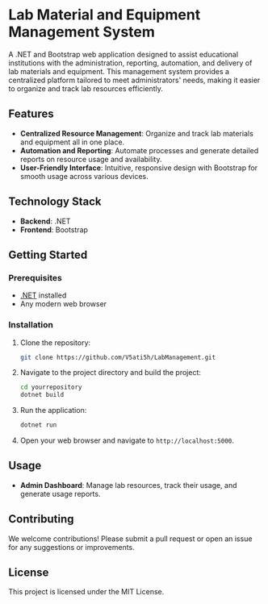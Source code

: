 # Lab Material and Equipment Management System

A .NET and Bootstrap web application designed to assist educational institutions with the administration, reporting, automation, and delivery of lab materials and equipment. This management system provides a centralized platform tailored to meet administrators' needs, making it easier to organize and track lab resources efficiently.

## Features

- **Centralized Resource Management**: Organize and track lab materials and equipment all in one place.
- **Automation and Reporting**: Automate processes and generate detailed reports on resource usage and availability.
- **User-Friendly Interface**: Intuitive, responsive design with Bootstrap for smooth usage across various devices.

## Technology Stack

- **Backend**: .NET
- **Frontend**: Bootstrap

## Getting Started

### Prerequisites

- [.NET](https://dotnet.microsoft.com/) installed
- Any modern web browser

### Installation

1. Clone the repository:
   ```bash
   git clone https://github.com/V5ati5h/LabManagement.git
   ```

2. Navigate to the project directory and build the project:
   ```bash
   cd yourrepository
   dotnet build
   ```

3. Run the application:
   ```bash
   dotnet run
   ```

4. Open your web browser and navigate to `http://localhost:5000`.

## Usage

- **Admin Dashboard**: Manage lab resources, track their usage, and generate usage reports.

## Contributing

We welcome contributions! Please submit a pull request or open an issue for any suggestions or improvements.

## License

This project is licensed under the MIT License.
